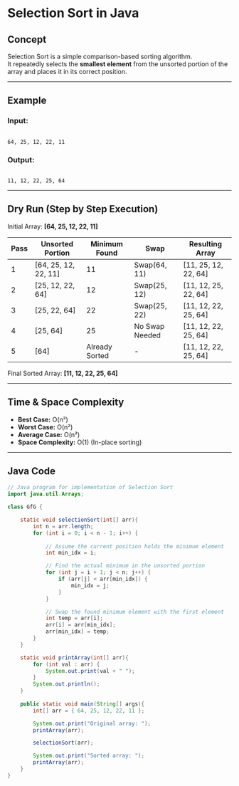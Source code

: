 # Selection Sort in Java

## Concept
Selection Sort is a simple comparison-based sorting algorithm.  
It repeatedly selects the **smallest element** from the unsorted portion of the array and places it in its correct position.

---

## Example

### Input:
```

64, 25, 12, 22, 11

```

### Output:
```

11, 12, 22, 25, 64

````

---

## Dry Run (Step by Step Execution)

Initial Array: **[64, 25, 12, 22, 11]**

| Pass | Unsorted Portion            | Minimum Found | Swap                | Resulting Array         |
|------|-----------------------------|---------------|---------------------|-------------------------|
| 1    | [64, 25, 12, 22, 11]        | 11            | Swap(64, 11)        | [11, 25, 12, 22, 64]    |
| 2    | [25, 12, 22, 64]            | 12            | Swap(25, 12)        | [11, 12, 25, 22, 64]    |
| 3    | [25, 22, 64]                | 22            | Swap(25, 22)        | [11, 12, 22, 25, 64]    |
| 4    | [25, 64]                    | 25            | No Swap Needed      | [11, 12, 22, 25, 64]    |
| 5    | [64]                        | Already Sorted| -                   | [11, 12, 22, 25, 64]    |

Final Sorted Array: **[11, 12, 22, 25, 64]**

---

## Time & Space Complexity

- **Best Case:** O(n²)  
- **Worst Case:** O(n²)  
- **Average Case:** O(n²)  
- **Space Complexity:** O(1) (In-place sorting)

---

## Java Code

```java
// Java program for implementation of Selection Sort
import java.util.Arrays;

class GfG {

    static void selectionSort(int[] arr){
        int n = arr.length;
        for (int i = 0; i < n - 1; i++) {
          
            // Assume the current position holds the minimum element
            int min_idx = i;

            // Find the actual minimum in the unsorted portion
            for (int j = i + 1; j < n; j++) {
                if (arr[j] < arr[min_idx]) {
                    min_idx = j;
                }
            }

            // Swap the found minimum element with the first element
            int temp = arr[i];
            arr[i] = arr[min_idx];
            arr[min_idx] = temp;           
        }
    }

    static void printArray(int[] arr){
        for (int val : arr) {
            System.out.print(val + " ");
        }
        System.out.println();
    }
  
    public static void main(String[] args){
        int[] arr = { 64, 25, 12, 22, 11 };

        System.out.print("Original array: ");
        printArray(arr);

        selectionSort(arr);

        System.out.print("Sorted array: ");
        printArray(arr);
    }
}
````



